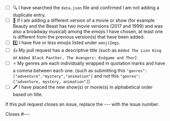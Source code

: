 <!-- If you are adding a new TV show, movie or musical, please follow the checklist below. Place an [x] (get rid of any spaces) inside each square as you complete each item. If this pull request is to address an issue, please delete the text below and write your own description on what you have changed/added to the project. -->

- [ ] 🔍 I have searched the `data.json` file and confirmed I am not adding a duplicate entry.
- [ ] 🌈 If I am adding a different version of a movie or show (for example Beauty and the Beast has two movie versions (2017 and 1999) and was also a broadway musical) among the emojis I have chosen, at least one is different from the previous version(s) that have been added.
- [ ] 5️⃣ I have five or less emojis listed under `emojiImgs`.
- [ ] 👍 My pull request has a descriptive title (such as `Added The Lion King` or `Added Black Panther, The Avengers: Endgame and Thor`)
- [ ] ⭐ My genres are each individually wrapped in quotation marks and have a comma between each one. (such as submitting this `"genres": ["adventure","mystery","animation"]` and not this `"genres":["adventure, mystery, animation"]`)
- [ ] 🖍️ I have placed the new show(s) or movie(s) in alphabetical order based on title. 

If this pull request closes an issue, replace the --- with the issue number.

Closes #---
